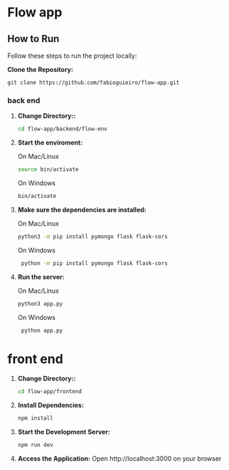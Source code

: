 # Flow app

## How to Run

Follow these steps to run the project locally:

**Clone the Repository:**

    git clone https://github.com/fabioguieiro/flow-app.git


### back end

1. **Change Directory::**

    ```bash
    cd flow-app/backend/flow-env

    ```

2. **Start the enviroment:**

    On Mac/Linux

    ```bash
    source bin/activate
    ```
    
    On Windows

    ```bash
    bin/activate
    ```

3. **Make sure the dependencies are installed:**

   On Mac/Linux
   
    ```bash
    python3 -m pip install pymongo flask flask-cors
   ```
    
   On Windows

   ```bash
    python -m pip install pymongo flask flask-cors
   ```

5. **Run the server:**
   
   On Mac/Linux
   
    ```bash
    python3 app.py
   ```
    
   On Windows
   ```bash
    python app.py
   ```


# front end


1. **Change Directory::**

    ```bash
    cd flow-app/frontend

    ```

2. **Install Dependencies:**

    ```bash
    npm install

    ```

3. **Start the Development Server:**

    ```bash
    npm run dev

    ```

4. **Access the Application:**
   Open http://localhost:3000 on your browser
